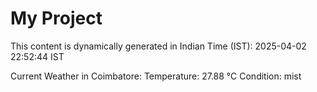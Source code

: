 # My Project

This content is dynamically generated in Indian Time (IST): 2025-04-02 22:52:44 IST


Current Weather in Coimbatore:
Temperature: 27.88 °C
Condition: mist
